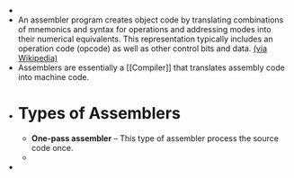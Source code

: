 -
- An assembler program creates object code by translating combinations of mnemonics and syntax for operations and addressing modes into their numerical equivalents.  This representation typically includes an operation code (opcode) as well as other control bits and data. [(via Wikipedia)](https://en.wikipedia.org/wiki/Assembly_language#Assembler)
- Assemblers are essentially a [[Compiler]] that translates assembly code into machine code.
- # Types of Assemblers
	- **One-pass assembler** – This type of assembler process the source code once.
	-
-